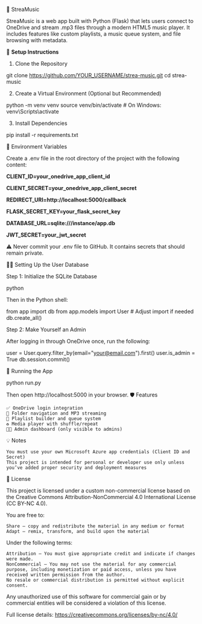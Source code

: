 🎵 StreaMusic

StreaMusic is a web app built with Python (Flask) that lets users connect to OneDrive and stream .mp3 files through a modern HTML5 music player. It includes features like custom playlists, a music queue system, and file browsing with metadata.

🔧 **Setup Instructions**
1. Clone the Repository

git clone https://github.com/YOUR_USERNAME/strea-music.git
cd strea-music

2. Create a Virtual Environment (Optional but Recommended)

python -m venv venv
source venv/bin/activate    # On Windows: venv\Scripts\activate

3. Install Dependencies

pip install -r requirements.txt

🔑 Environment Variables

Create a .env file in the root directory of the project with the following content:

**CLIENT_ID=your_onedrive_app_client_id**

**CLIENT_SECRET=your_onedrive_app_client_secret**

**REDIRECT_URI=http://localhost:5000/callback**

**FLASK_SECRET_KEY=your_flask_secret_key**

**DATABASE_URL=sqlite:///instance/app.db**

**JWT_SECRET=your_jwt_secret**

⚠️ Never commit your .env file to GitHub. It contains secrets that should remain private.

🧑‍💻 Setting Up the User Database

Step 1: Initialize the SQLite Database

python

Then in the Python shell:

from app import db
from app.models import User  # Adjust import if needed
db.create_all()

Step 2: Make Yourself an Admin

After logging in through OneDrive once, run the following:

user = User.query.filter_by(email="your@email.com").first()
user.is_admin = True
db.session.commit()

🚀 Running the App

python run.py

Then open http://localhost:5000 in your browser.
🛡️ Features

    ✅ OneDrive login integration
    📂 Folder navigation and MP3 streaming
    🎵 Playlist builder and queue system
    ♻️ Media player with shuffle/repeat
    🧑‍💼 Admin dashboard (only visible to admins)

💡 Notes

    You must use your own Microsoft Azure app credentials (Client ID and Secret)
    This project is intended for personal or developer use only unless you’ve added proper security and deployment measures

📜 License

This project is licensed under a custom non-commercial license based on the Creative Commons Attribution-NonCommercial 4.0 International License (CC BY-NC 4.0).

You are free to:

    Share — copy and redistribute the material in any medium or format
    Adapt — remix, transform, and build upon the material

Under the following terms:

    Attribution — You must give appropriate credit and indicate if changes were made.
    NonCommercial — You may not use the material for any commercial purpose, including monetization or paid access, unless you have received written permission from the author.
    No resale or commercial distribution is permitted without explicit consent.

Any unauthorized use of this software for commercial gain or by commercial entities will be considered a violation of this license.

Full license details: https://creativecommons.org/licenses/by-nc/4.0/
